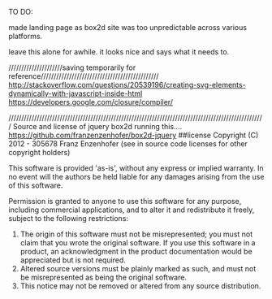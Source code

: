 
TO DO:

made landing page as box2d site was too unpredictable across various platforms.

leave this alone for awhile. it looks nice and says what it needs to.

/////////////////////saving temporarily for reference//////////////////////////////////////////////
http://stackoverflow.com/questions/20539196/creating-svg-elements-dynamically-with-javascript-inside-html
https://developers.google.com/closure/compiler/




////////////////////////////////////////////////////////////////////////////////////////////////////
Source and license of jquery box2d running this.... https://github.com/franzenzenhofer/box2d-jquery
##license
  Copyright (C) 2012 - 305678 Franz Enzenhofer
  (see in source code licenses for other copyright holders)

  This software is provided 'as-is', without any express or implied
  warranty.  In no event will the authors be held liable for any damages
  arising from the use of this software.

  Permission is granted to anyone to use this software for any purpose,
  including commercial applications, and to alter it and redistribute it
  freely, subject to the following restrictions:

  1. The origin of this software must not be misrepresented; you must not
     claim that you wrote the original software. If you use this software
     in a product, an acknowledgment in the product documentation would be
     appreciated but is not required.
  2. Altered source versions must be plainly marked as such, and must not be
     misrepresented as being the original software.
  3. This notice may not be removed or altered from any source distribution.




